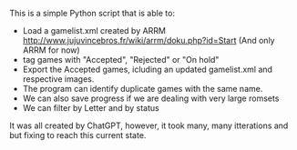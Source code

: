This is a simple Python script that is able to:

- Load a gamelist.xml created by ARRM http://www.jujuvincebros.fr/wiki/arrm/doku.php?id=Start (And only ARRM for now)
- tag games with "Accepted", "Rejected" or "On hold"
- Export the Accepted games, icluding an updated gamelist.xml and respective images.
- The program can identify duplicate games with the same name.
- We can also save progress if we are dealing with very large romsets
- We can filter by Letter and by status

It was all created by ChatGPT, however, it took many, many itterations and but fixing to reach this current state.
